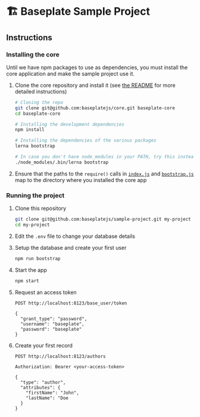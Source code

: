 # 🏗 Baseplate Sample Project

## Instructions

### Installing the core

Until we have npm packages to use as dependencies, you must install the core application and make the sample project use it.

1. Clone the core repository and install it (see [the README](https://github.com/baseplatejs/core) for more detailed instructions)

    ```sh
    # Cloning the repo
    git clone git@github.com:baseplatejs/core.git baseplate-core
    cd baseplate-core
    
    # Installing the development dependencies
    npm install
    
    # Installing the dependencies of the various packages
    lerna bootstrap
    
    # In case you don't have node_modules in your PATH, try this instead
    ./node_modules/.bin/lerna bootstrap
    ```

1. Ensure that the paths to the `require()` calls in [`index.js`](https://github.com/baseplatejs/sample-project/blob/master/index.js#L1) and [`bootstrap.js`](https://github.com/baseplatejs/sample-project/blob/master/bootstrap.js#L1) map to the directory where you installed the core app

### Running the project

1. Clone this repository

    ```sh
    git clone git@github.com:baseplatejs/sample-project.git my-project
    cd my-project
    ```

1. Edit the `.env` file to change your database details

1. Setup the database and create your first user

    ```sh
    npm run bootstrap
    ```

1. Start the app

    ```sh
    npm start
    ```

1. Request an access token

   ```
   POST http://localhost:8123/base_user/token

   {
     "grant_type": "password",
     "username": "baseplate",
     "password": "baseplate"
   }
   ```

1. Create your first record

   ```
   POST http://localhost:8123/authors

   Authorization: Bearer <your-access-token>

   {
     "type": "author",
     "attributes": {
       "firstName": "John",
       "lastName": "Doe
     }
   }
   ```
